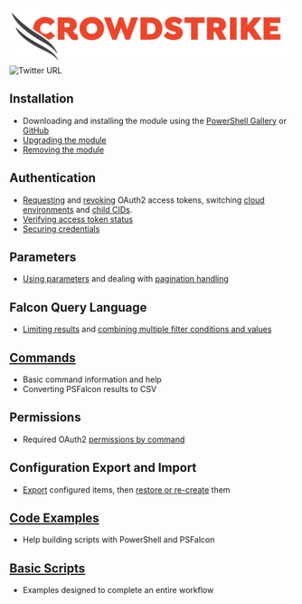 ![CrowdStrike Falcon](https://raw.githubusercontent.com/CrowdStrike/falconpy/main/docs/asset/cs-logo.png)
![Twitter URL](https://img.shields.io/twitter/url?label=Follow%20%40CrowdStrike&style=social&url=https%3A%2F%2Ftwitter.com%2FCrowdStrike)

## Installation
* Downloading and installing the module using the [PowerShell Gallery](https://github.com/CrowdStrike/psfalcon/wiki/Installation,-Upgrade-and-Removal#use-the-powershell-gallery) or [GitHub](https://github.com/CrowdStrike/psfalcon/wiki/Installation,-Upgrade-and-Removal#download-from-github)
* [Upgrading the module](https://github.com/CrowdStrike/psfalcon/wiki/Installation,-Upgrade-and-Removal#upgrade)
* [Removing the module](https://github.com/CrowdStrike/psfalcon/wiki/Installation,-Upgrade-and-Removal#upgrade)
## Authentication
* [Requesting](https://github.com/CrowdStrike/psfalcon/wiki/Authentication#get-an-auth-token) and [revoking](https://github.com/CrowdStrike/psfalcon/wiki/Authentication#revoke-an-auth-token) OAuth2 access tokens, switching [cloud environments](https://github.com/CrowdStrike/psfalcon/wiki/Authentication#alternate-clouds) and [child CIDs](https://github.com/CrowdStrike/psfalcon/wiki/Authentication#child-environments).
* [Verifying access token status](https://github.com/CrowdStrike/psfalcon/wiki/Authentication#verifying-token-status)
* [Securing credentials](https://github.com/CrowdStrike/psfalcon/wiki/Authentication#verifying-token-status)
## Parameters
* [Using parameters](https://github.com/CrowdStrike/psfalcon/wiki/Parameters#positioning) and dealing with [pagination handling](https://github.com/CrowdStrike/psfalcon/wiki/Parameters#-all)
## Falcon Query Language
* [Limiting results](https://github.com/CrowdStrike/psfalcon/wiki/Falcon-Query-Language#filtering) and [combining multiple filter conditions and values](https://github.com/CrowdStrike/psfalcon/wiki/Falcon-Query-Language#multiple-values)
## [Commands](https://github.com/CrowdStrike/psfalcon/wiki/Commands)
* Basic command information and help
* Converting PSFalcon results to CSV
## Permissions
* Required OAuth2 [permissions by command](https://github.com/CrowdStrike/psfalcon/wiki/Permissions)
## Configuration Export and Import
* [Export](https://github.com/CrowdStrike/psfalcon/wiki/Configuration-Export-and-Import#export-all-configurations) configured items, then [restore or re-create](https://github.com/CrowdStrike/psfalcon/wiki/Configuration-Export-and-Import#import-configurations) them
## [Code Examples](https://github.com/CrowdStrike/psfalcon/wiki/Code-Examples)
* Help building scripts with PowerShell and PSFalcon
## [Basic Scripts](https://github.com/CrowdStrike/psfalcon/wiki/Basic-Scripts)
* Examples designed to complete an entire workflow